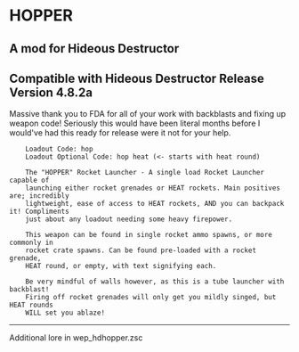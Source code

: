 # HOPPER
A mod for Hideous Destructor
------------------------------------------
Compatible with Hideous Destructor Release Version 4.8.2a
------------------------------------------
Massive thank you to FDA for all of your work with backblasts and fixing up weapon code! 
Seriously this would have been literal months before I would've had this ready for release were it not for your help.


        Loadout Code: hop
        Loadout Optional Code: hop heat (<- starts with heat round)

        The "HOPPER" Rocket Launcher - A single load Rocket Launcher capable of 
        launching either rocket grenades or HEAT rockets. Main positives are; incredibly 
        lightweight, ease of access to HEAT rockets, AND you can backpack it! Compliments 
        just about any loadout needing some heavy firepower. 

        This weapon can be found in single rocket ammo spawns, or more commonly in
        rocket crate spawns. Can be found pre-loaded with a rocket grenade, 
        HEAT round, or empty, with text signifying each.

        Be very mindful of walls however, as this is a tube launcher with backblast!
        Firing off rocket grenades will only get you mildly singed, but HEAT rounds
        WILL set you ablaze!
------------------------------------------
Additional lore in wep_hdhopper.zsc
